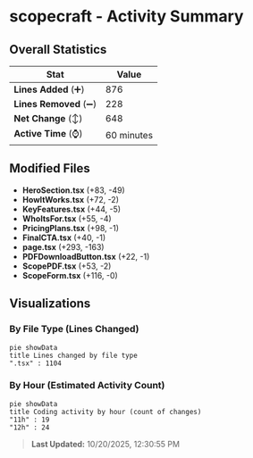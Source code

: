 # scopecraft - Activity Summary 

## Overall Statistics

| Stat                   | Value                                                             |
| ---------------------- | ----------------------------------------------------------------- |
| **Lines Added** (➕)   | 876                                          |
| **Lines Removed** (➖) | 228                                        |
| **Net Change** (↕)    | 648                |
| **Active Time** (⌚)   | 60 minutes |


## Modified Files
- **HeroSection.tsx** (+83, -49)
- **HowItWorks.tsx** (+72, -2)
- **KeyFeatures.tsx** (+44, -5)
- **WhoItsFor.tsx** (+55, -4)
- **PricingPlans.tsx** (+98, -1)
- **FinalCTA.tsx** (+40, -1)
- **page.tsx** (+293, -163)
- **PDFDownloadButton.tsx** (+22, -1)
- **ScopePDF.tsx** (+53, -2)
- **ScopeForm.tsx** (+116, -0)

## Visualizations

### By File Type (Lines Changed)

```mermaid
pie showData
title Lines changed by file type
".tsx" : 1104
```

### By Hour (Estimated Activity Count)

```mermaid
pie showData
title Coding activity by hour (count of changes)
"11h" : 19
"12h" : 24
```


> **Last Updated:** 10/20/2025, 12:30:55 PM